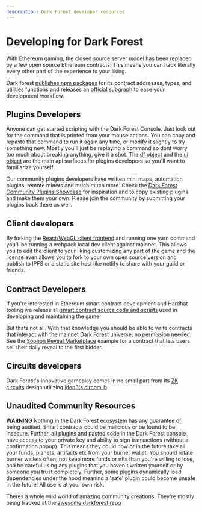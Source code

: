 ```yaml
---
description: Dark Forest developer resources
---
```


# Developing for Dark Forest

With Ethereum gaming, the closed source server model has been replaced by a few open source Ethereum contracts. This means you can hack literally every other part of the experience to your liking.

Dark forest [publishes npm packages](https://www.npmjs.com/search?q=%40darkforest_eth) for its contract addresses, types, and utilities functions and releases an [official subgraph](developer-resources/subgraph.md) to ease your development workflow.

## Plugins Developers

Anyone can get started scripting with the Dark Forest Console. Just look out for the command that is printed from your mouse actions. You can copy and repaste that command to run it again any time, or modify it slightly to try something new. Mostly you'll just be replaying a command so dont worry too much about breaking anything, give it a shot. The [df object](https://github.com/darkforest-eth/client/blob/master/docs/classes/Backend_GameLogic_GameManager.default.md) and the [ui object](https://github.com/darkforest-eth/client/blob/master/docs/classes/Backend_GameLogic_GameUIManager.default.md) are the main api surfaces for plugins developers so you'll want to familiarize yourself.

Our community plugins developers have written mini maps, automation plugins, remote miners and much much more. Check the [Dark Forest Community Plugins Showcase](https://plugins.zkga.me/) for inspiration and to copy existing plugins and make them your own. Please join the community by submitting your plugins back there as well.

## Client developers

By forking the [React/WebGL client frontend](https://github.com/darkforest-eth/client) and running one yarn command you'll be running a webpack local dev client against mainnet. This allows you to edit the client to your liking customizing any part of the game and the license even allows you to fork to your own open source version and publish to IPFS or a static site host like netlify to share with your guild or friends.

## Contract Developers

If you're interested in Ethereum smart contract development and Hardhat tooling we release all [smart contract source code and scripts](https://github.com/darkforest-eth/eth) used in developing and maintaining the game

But thats not all. With that knowledge you should be able to write contracts that interact with the mainnet Dark Forest universe, no permission needed. See the [Sophon Reveal Marketplace](https://github.com/projectsophon/df-play-to-earn) example for a contract that lets users sell their daily reveal to the first bidder.

## Circuits developers

Dark Forest's innovative gameplay comes in no small part from its [ZK circuits](https://github.com/darkforest-eth/circuits) design utilizing [iden3's circomlib](https://github.com/iden3/circomlib)

## Unaudited Community Resources

**WARNING**
Nothing in the Dark Forest ecosystem has any guarantee of being audited. Smart contracts could be malicious or be found to be insecure. Further, all plugins and pasted code in the Dark Forest console have access to your private key and ability to sign transactions (without a cpnfirmation popup). This means they could now or in the future take all your funds, planets, artifacts etc from your burner wallet. You should rotate burner wallets often, not keep more funds or nfts than you're willing to lose, and be careful using any plugins that you haven't written yourself or by someone you trust completely. Further, some plugins dynamically load dependencies under the hood meaning a 'safe' plugin could become unsafe in the future! All use is at your own risk.

Theres a whole wild world of amazing community creations. They're mostly being tracked at the [awesome darkforest repo](https://github.com/snowtigersoft/awesome-darkforest)
